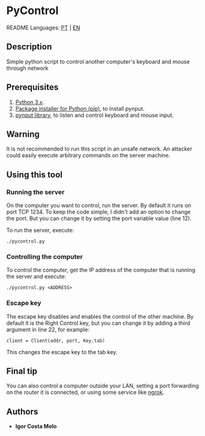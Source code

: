 # PyControl
README Languages: [PT](README-pt.md) | [EN](README.md)

## Description
Simple python script to control another computer's keyboard and mouse through network

## Prerequisites
1. [Python 3.x](https://www.python.org/downloads/).
2. [Package installer for Python (pip)](https://pypi.org/project/pip/), to install pynput.
3. [pynput library](https://pypi.org/project/pynput/), to listen and control keyboard and mouse input.

## Warning
It is not recommended to run this script in an unsafe network.
An attacker could easily execute arbitrary commands on the server machine.

## Using this tool

### Running the server
On the computer you want to control, run the server.
By default it runs on port TCP 1234. 
To keep the code simple, I didn't add an option to change the port. 
But you can change it by setting the port variable value (line 12).

To run the server, execute:
```
./pycontrol.py
```

### Controlling the computer
To control the computer, get the IP address of the computer that is running the server and execute:

```
./pycontrol.py <ADDRESS>
```

### Escape key
The escape key disables and enables the control of the other machine.
By default it is the Right Control key, but you can change it by adding a third
argument in line 22, for example:

```
client = Client(addr, port, Key.tab)
```
This changes the escape key to the tab key.

## Final tip
You can also control a computer outside your LAN, setting a port forwarding 
on the router it is connected, or using some service like [ngrok](https://ngrok.com/).

## Authors
* **Igor Costa Melo**
